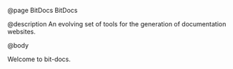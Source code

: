 @page BitDocs BitDocs

@description An evolving set of tools for the generation of documentation websites.

@body

Welcome to bit-docs.
